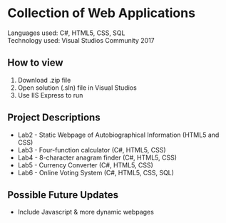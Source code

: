 # Collection of Web Applications
Languages used: C#, HTML5, CSS, SQL  
Technology used: Visual Studios Community 2017

## How to view
1) Download .zip file
2) Open solution (.sln) file in Visual Studios
3) Use IIS Express to run

## Project Descriptions
- Lab2 - Static Webpage of Autobiographical Information (HTML5 and CSS)
- Lab3 - Four-function calculator (C#, HTML5, CSS)
- Lab4 - 8-character anagram finder (C#, HTML5, CSS)
- Lab5 - Currency Converter (C#, HTML5, CSS)
- Lab6 - Online Voting System (C#, HTML5, CSS, SQL)

## Possible Future Updates
- Include Javascript & more dynamic webpages
